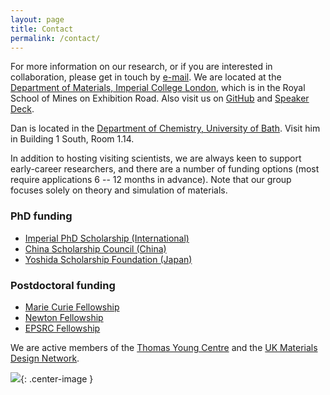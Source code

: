 ```yaml
---
layout: page
title: Contact
permalink: /contact/
---
```


For more information on our research, or if you are interested in collaboration, please get in touch by [e-mail](mailto:a.walsh[at]imperial.ac.uk).
We are located at the [Department of Materials, Imperial College London](https://www.imperial.ac.uk/engineering/departments/materials/), which is in the Royal School of Mines on Exhibition Road.
Also visit us on [GitHub](https://github.com/WMD-group) and [Speaker Deck](https://speakerdeck.com/aronwalsh).

Dan is located in the [Department of Chemistry, University of Bath](http://www.bath.ac.uk/chemistry/). Visit him in Building 1 South, Room 1.14.

In addition to hosting visiting scientists, we are always keen to support early-career researchers, and there are a number of funding options (most require applications 6 -- 12 months in advance).
Note that our group focuses solely on theory and simulation of materials.

### PhD funding
* [Imperial PhD Scholarship (International)](http://www.imperial.ac.uk/study/pg/fees-and-funding/scholarships/icphd/)
* [China Scholarship Council (China)](https://www.imperial.ac.uk/study/pg/fees-and-funding/scholarships/international-scholarship-collaborations/csc/)
* [Yoshida Scholarship Foundation (Japan)](http://www.ysf.or.jp/englishpage/index.html)

### Postdoctoral funding 
* [Marie Curie Fellowship](http://ec.europa.eu/research/mariecurieactions/)
* [Newton Fellowship](http://www.newtonfellowships.org/)
* [EPSRC Fellowship](https://www.epsrc.ac.uk/skills/fellows/areas/)

We are active members of the [Thomas Young Centre](http://www.thomasyoungcentre.org) and the [UK Materials Design Network](http://mdn-uk.github.io).

![](http://www.thomasyoungcentre.org//public/cms/37/14/2/2/YtcfTU_web.bmp){: .center-image }

